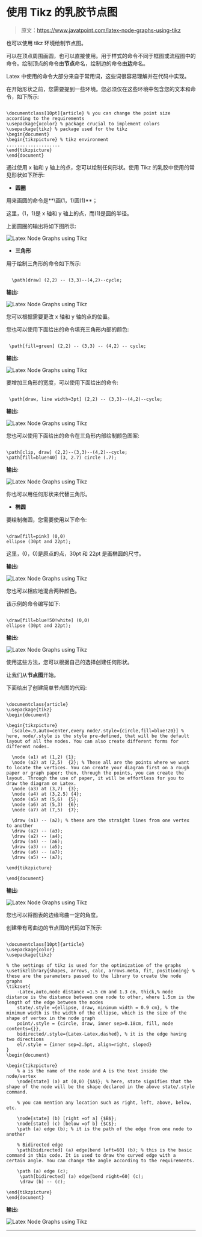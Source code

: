# 使用 Tikz 的乳胶节点图

> 原文：<https://www.javatpoint.com/latex-node-graphs-using-tikz>

也可以使用 tikz 环境绘制节点图。

可以在顶点周围画圆，也可以直接使用。用于样式的命令不同于框图或流程图中的命令。绘制顶点的命令由**节点**命名，绘制边的命令由**边**命名。

Latex 中使用的命令大部分来自于常用词，这些词很容易理解并在代码中实现。

在开始形状之前，您需要提到一些环境。您必须仅在这些环境中包含您的文本和命令，如下所示:

```

\documentclass[10pt]{article} % you can change the point size according to the requirements
\usepackage{xcolor} % package crucial to implement colors
\usepackage{tikz} % package used for the tikz
\begin{document}
\begin{tikzpicture} % tikz environment 
....................
\end{tikzpicture}
\end{document}

```

通过使用 x 轴和 y 轴上的点，您可以绘制任何形状。使用 Tikz 的乳胶中使用的常见形状如下所示:

*   **圆圈**

用来画圆的命令是**\画(1，1)圆(1)**；

这里，(1，1)是 x 轴和 y 轴上的点，而(1)是圆的半径。

上面圆圈的输出将如下图所示:

![Latex Node Graphs using Tikz](img/ea9735223a8b22ecc4d2e4cdc22137cd.png)

*   **三角形**

用于绘制三角形的命令如下所示:

```

  \path[draw] (2,2) -- (3,3)--(4,2)--cycle;

```

**输出:**

![Latex Node Graphs using Tikz](img/c4e8fb1691a47554044fcf9db6d3b697.png)

您可以根据需要更改 x 轴和 y 轴的点的位置。

您也可以使用下面给出的命令填充三角形内部的颜色:

```

 \path[fill=green] (2,2) -- (3,3) -- (4,2) -- cycle; 

```

**输出:**

![Latex Node Graphs using Tikz](img/6908c73391448059b3077663e9385b8c.png)

要增加三角形的宽度，可以使用下面给出的命令:

```

 \path[draw, line width=3pt] (2,2) -- (3,3)--(4,2)--cycle; 

```

**输出:**

![Latex Node Graphs using Tikz](img/be7e9c219f0b89681b770ac53e814514.png)

您也可以使用下面给出的命令在三角形内部绘制颜色图案:

```

\path[clip, draw] (2,2)--(3,3)--(4,2)--cycle;
\path[fill=blue!40] (3, 2.7) circle (.7);

```

**输出:**

![Latex Node Graphs using Tikz](img/9e948ad407a9d3489b2a208d3ed75b30.png)

你也可以用任何形状来代替三角形。

*   **椭圆**

要绘制椭圆，您需要使用以下命令:

```

\draw[fill=pink] (0,0)
ellipse (30pt and 22pt);

```

这里，(0，0)是原点的点，30pt 和 22pt 是画椭圆的尺寸。

**输出:**

![Latex Node Graphs using Tikz](img/e555490a313bd7779f9ec79430c63f14.png)

您也可以相应地混合两种颜色。

该示例的命令编写如下:

```

\draw[fill=blue!50!white] (0,0)
ellipse (30pt and 22pt);

```

**输出:**

![Latex Node Graphs using Tikz](img/444623ea75d68648ae06f096e582a0a9.png)

使用这些方法，您可以根据自己的选择创建任何形状。

让我们从**节点图**开始。

下面给出了创建简单节点图的代码:

```

\documentclass{article}
\usepackage{tikz}
\begin{document}

\begin{tikzpicture}
  [scale=.9,auto=center,every node/.style={circle,fill=blue!20}] % here, node/.style is the style pre-defined, that will be the default layout of all the nodes. You can also create different forms for different nodes.

  \node (a1) at (1,2) {1};
  \node (a2) at (2,5)  {2}; % These all are the points where we want to locate the vertices. You can create your diagram first on a rough paper or graph paper; then, through the points, you can create the layout. Through the use of paper, it will be effortless for you to draw the diagram on Latex.
  \node (a3) at (3,7)  {3};
  \node (a4) at (3,2.5) {4};
  \node (a5) at (5,6)  {5};
  \node (a6) at (5,3)  {6};
  \node (a7) at (7,5)  {7};

  \draw (a1) -- (a2); % these are the straight lines from one vertex to another
  \draw (a2) -- (a3);
  \draw (a2) -- (a4);
  \draw (a4) -- (a6);
  \draw (a3) -- (a5);
  \draw (a6) -- (a7);
  \draw (a5) -- (a7);

\end{tikzpicture}

\end{document}

```

**输出:**

![Latex Node Graphs using Tikz](img/0978763522239854dad90eb10c1616ff.png)

您也可以将图表的边缘弯曲一定的角度。

创建带有弯曲边的节点图的代码如下所示:

```

\documentclass[10pt]{article}
\usepackage{color}
\usepackage{tikz}

% the settings of tikz is used for the optimization of the graphs
\usetikzlibrary{shapes, arrows, calc, arrows.meta, fit, positioning} % these are the parameters passed to the library to create the node graphs
\tikzset{
    -Latex,auto,node distance =1.5 cm and 1.3 cm, thick,% node distance is the distance between one node to other, where 1.5cm is the length of the edge between the nodes
    state/.style ={ellipse, draw, minimum width = 0.9 cm}, % the minimum width is the width of the ellipse, which is the size of the shape of vertex in the node graph
    point/.style = {circle, draw, inner sep=0.18cm, fill, node contents={}},
    bidirected/.style={Latex-Latex,dashed}, % it is the edge having two directions
    el/.style = {inner sep=2.5pt, align=right, sloped}
}
\begin{document}

\begin{tikzpicture}
    % a is the name of the node and A is the text inside the node/vertex
    \node[state] (a) at (0,0) {$A$}; % here, state signifies that the shape of the node will be the shape declared in the above state/.style command.

    % you can mention any location such as right, left, above, below, etc.

    \node[state] (b) [right =of a] {$B$};
    \node[state] (c) [below =of b] {$C$};
    \path (a) edge (b); % it is the path of the edge from one node to another

    % Bidirected edge
    \path[bidirected] (a) edge[bend left=60] (b); % this is the basic command in this code. It is used to draw the curved edge with a certain angle. You can change the angle according to the requirements.

    \path (a) edge (c);
     \path[bidirected] (a) edge[bend right=60] (c);
     \draw (b) -- (c);

\end{tikzpicture}
\end{document}

```

**输出:**

![Latex Node Graphs using Tikz](img/a98e4cf9d2fdd64c2bb5da42608db6f3.png)

* * *